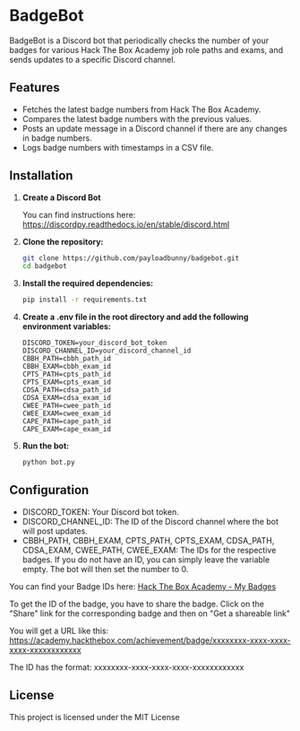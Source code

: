 # BadgeBot

BadgeBot is a Discord bot that periodically checks the number of your badges for various Hack The Box Academy job role paths and exams, and sends updates to a specific Discord channel.

## Features

- Fetches the latest badge numbers from Hack The Box Academy.
- Compares the latest badge numbers with the previous values.
- Posts an update message in a Discord channel if there are any changes in badge numbers.
- Logs badge numbers with timestamps in a CSV file.

## Installation

1. **Create a Discord Bot**

   You can find instructions here:
   https://discordpy.readthedocs.io/en/stable/discord.html

2. **Clone the repository:**

   ```bash
   git clone https://github.com/payloadbunny/badgebot.git
   cd badgebot
   ```

3. **Install the required dependencies:**

   ```bash
   pip install -r requirements.txt
   ````

4. **Create a .env file in the root directory and add the following environment variables:**

   ```plaintext
   DISCORD_TOKEN=your_discord_bot_token
   DISCORD_CHANNEL_ID=your_discord_channel_id
   CBBH_PATH=cbbh_path_id
   CBBH_EXAM=cbbh_exam_id
   CPTS_PATH=cpts_path_id
   CPTS_EXAM=cpts_exam_id
   CDSA_PATH=cdsa_path_id
   CDSA_EXAM=cdsa_exam_id
   CWEE_PATH=cwee_path_id
   CWEE_EXAM=cwee_exam_id
   CAPE_PATH=cape_path_id
   CAPE_EXAM=cape_exam_id
   ````

5. **Run the bot:**

   ```bash
   python bot.py
   ```

## Configuration

- DISCORD_TOKEN: Your Discord bot token.
- DISCORD_CHANNEL_ID: The ID of the Discord channel where the bot will post updates.
- CBBH_PATH, CBBH_EXAM, CPTS_PATH, CPTS_EXAM, CDSA_PATH, CDSA_EXAM, CWEE_PATH, CWEE_EXAM: The IDs for the respective badges. If you do not have an ID, you can simply leave the variable empty. The bot will then set the number to 0.

You can find your Badge IDs here: [Hack The Box Academy - My Badges](https://academy.hackthebox.com/my-badges)

To get the ID of the badge, you have to share the badge.
Click on the "Share" link for the corresponding badge and then on "Get a shareable link"

You will get a URL like this:
https://academy.hackthebox.com/achievement/badge/xxxxxxxx-xxxx-xxxx-xxxx-xxxxxxxxxxxx

The ID has the format: xxxxxxxx-xxxx-xxxx-xxxx-xxxxxxxxxxxx


## License

This project is licensed under the MIT License






